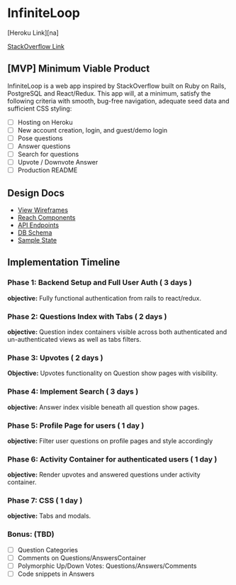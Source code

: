 # InfiniteLoop

[Heroku Link][na]

[StackOverflow Link][stack]

[heroku]: na
[stack]: http://stackoverflow.com/


## [MVP] Minimum Viable Product

InfiniteLoop is a web app inspired by StackOverflow built on
Ruby on Rails, PostgreSQL and React/Redux. This app will, at a minimum, satisfy the
following criteria with smooth, bug-free navigation, adequate seed data and
sufficient CSS styling:

- [ ] Hosting on Heroku
- [ ] New account creation, login, and guest/demo login
- [ ] Pose questions
- [ ] Answer questions
- [ ] Search for questions
- [ ] Upvote / Downvote Answer
- [ ] Production README

## Design Docs

* [View Wireframes][wireframes]
* [Reach Components][components]
* [API Endpoints][endpoints]
* [DB Schema][schema]
* [Sample State][state]

[wireframes]: wireframes
[components]: component-hierarchy.md
[endpoints]: api-endpoints.md
[schema]: schema.md
[state]: sample-state.md

## Implementation Timeline
### Phase 1: Backend Setup and Full User Auth ( 3 days )
**objective:** Fully functional authentication from rails to react/redux.
### Phase 2: Questions Index with Tabs ( 2 days )
**objective:** Question index containers visible across both authenticated
and un-authenticated views as well as tabs filters.
### Phase 3: Upvotes ( 2 days )
**Objective:** Upvotes functionality on Question show pages with visibility.
### Phase 4: Implement Search ( 3 days )
**objective:** Answer index visible beneath all question show pages.
### Phase 5: Profile Page for users ( 1 day )
**objective:** Filter user questions on profile pages and style accordingly
### Phase 6: Activity Container for authenticated users ( 1 day )
**objective:** Render upvotes and answered questions under activity container.
### Phase 7: CSS ( 1 day )
**objective:** Tabs and modals.
### Bonus: (TBD)
- [ ] Question Categories
- [ ] Comments on Questions/AnswersContainer
- [ ] Polymorphic Up/Down Votes: Questions/Answers/Comments
- [ ] Code snippets in Answers
